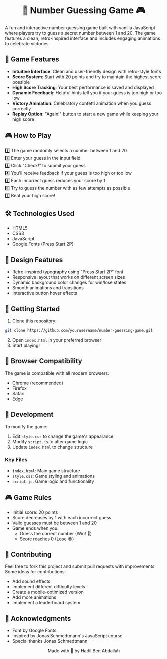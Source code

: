 <h1 align=center>🤔 Number Guessing Game 🎮</h1>

A fun and interactive number guessing game built with vanilla JavaScript where players try to guess a secret number between 1 and 20. The game features a clean, retro-inspired interface and includes engaging animations to celebrate victories.

## 🎯 Game Features

- **Intuitive Interface**: Clean and user-friendly design with retro-style fonts
- **Score System**: Start with 20 points and try to maintain the highest score possible
- **High Score Tracking**: Your best performance is saved and displayed
- **Dynamic Feedback**: Helpful hints tell you if your guess is too high or too low
- **Victory Animation**: Celebratory confetti animation when you guess correctly
- **Replay Option**: "Again!" button to start a new game while keeping your high score

## 🎮 How to Play

1️⃣ The game randomly selects a number between 1 and 20 <br>
2️⃣ Enter your guess in the input field <br>
3️⃣ Click "Check!" to submit your guess <br>
4️⃣ You'll receive feedback if your guess is too high or too low <br>
5️⃣ Each incorrect guess reduces your score by 1 <br>
6️⃣ Try to guess the number with as few attempts as possible <br>
7️⃣ Beat your high score!

## 🛠️ Technologies Used

- HTML5
- CSS3
- JavaScript
- Google Fonts (Press Start 2P)

## 🎨 Design Features

- Retro-inspired typography using "Press Start 2P" font
- Responsive layout that works on different screen sizes
- Dynamic background color changes for win/lose states
- Smooth animations and transitions
- Interactive button hover effects

## 🚀 Getting Started

1. Clone this repository:
```bash
git clone https://github.com/yourusername/number-guessing-game.git
```

2. Open `index.html` in your preferred browser
3. Start playing!

## 📱 Browser Compatibility

The game is compatible with all modern browsers:
- Chrome (recommended)
- Firefox
- Safari
- Edge

## 🔧 Development

To modify the game:

1. Edit `style.css` to change the game's appearance
2. Modify `script.js` to alter game logic
3. Update `index.html` to change structure

### Key Files

- `index.html`: Main game structure
- `style.css`: Game styling and animations
- `script.js`: Game logic and functionality

## 🎮 Game Rules

- Initial score: 20 points
- Score decreases by 1 with each incorrect guess
- Valid guesses must be between 1 and 20
- Game ends when you:
  - Guess the correct number (Win! 🎉)
  - Score reaches 0 (Lose 😓)

## 🤝 Contributing

Feel free to fork this project and submit pull requests with improvements. Some ideas for contributions:

- Add sound effects
- Implement different difficulty levels
- Create a mobile-optimized version
- Add more animations
- Implement a leaderboard system

## 🙏 Acknowledgments

- Font by Google Fonts
- Inspired by Jonas Schmedtmann's JavaScript course
- Special thanks Jonas Schmedtmann

<div align=center>Made with 💙 by Hadil Ben Abdallah</div> 
